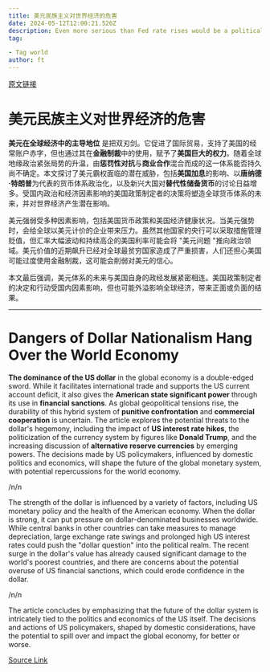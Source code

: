 ```yaml
---
title: 美元民族主义对世界经济的危害
date: 2024-05-12T12:00:21.526Z
description: Even more serious than Fed rate rises would be a politically driven devaluation of the US currency
tag: 

- Tag world
author: ft
---
```


[原文链接](https://ft.com/content/ad0e0403-5b77-4205-ba20-6b214427a0c9)

# 美元民族主义对世界经济的危害 

**美元在全球经济中的主导地位** 是把双刃剑。它促进了国际贸易，支持了美国的经常账户赤字，但也通过其在**金融制裁**中的使用，赋予了**美国巨大的权力**。随着全球地缘政治紧张局势的升温，由**惩罚性对抗**与**商业合作**混合而成的这一体系能否持久尚不确定。本文探讨了美元霸权面临的潜在威胁，包括**美国加息**的影响、以**唐纳德·特朗普**为代表的货币体系政治化，以及新兴大国对**替代性储备货币**的讨论日益增多。受国内政治和经济因素影响的美国政策制定者的决策将塑造全球货币体系的未来，并对世界经济产生潜在影响。 

美元强弱受多种因素影响，包括美国货币政策和美国经济健康状况。当美元强势时，会给全球以美元计价的企业带来压力。虽然其他国家的央行可以采取措施管理贬值，但汇率大幅波动和持续高企的美国利率可能会将 "美元问题 "推向政治领域。美元价值的近期飙升已经对全球最贫穷国家造成了严重损害，人们还担心美国可能过度使用金融制裁，这可能会削弱对美元的信心。 

本文最后强调，美元体系的未来与美国自身的政经发展紧密相连。美国政策制定者的决定和行动受国内因素影响，但也可能外溢影响全球经济，带来正面或负面的结果。

---

# Dangers of Dollar Nationalism Hang Over the World Economy 

**The dominance of the US dollar** in the global economy is a double-edged sword. While it facilitates international trade and supports the US current account deficit, it also gives the **American state significant power** through its use in **financial sanctions**. As global geopolitical tensions rise, the durability of this hybrid system of **punitive confrontation** and **commercial cooperation** is uncertain. The article explores the potential threats to the dollar's hegemony, including the impact of **US interest rate hikes**, the politicization of the currency system by figures like **Donald Trump**, and the increasing discussion of **alternative reserve currencies** by emerging powers. The decisions made by US policymakers, influenced by domestic politics and economics, will shape the future of the global monetary system, with potential repercussions for the world economy. 

/n/n

The strength of the dollar is influenced by a variety of factors, including US monetary policy and the health of the American economy. When the dollar is strong, it can put pressure on dollar-denominated businesses worldwide. While central banks in other countries can take measures to manage depreciation, large exchange rate swings and prolonged high US interest rates could push the "dollar question" into the political realm. The recent surge in the dollar's value has already caused significant damage to the world's poorest countries, and there are concerns about the potential overuse of US financial sanctions, which could erode confidence in the dollar. 

/n/n

The article concludes by emphasizing that the future of the dollar system is intricately tied to the politics and economics of the US itself. The decisions and actions of US policymakers, shaped by domestic considerations, have the potential to spill over and impact the global economy, for better or worse.

[Source Link](https://ft.com/content/ad0e0403-5b77-4205-ba20-6b214427a0c9)

